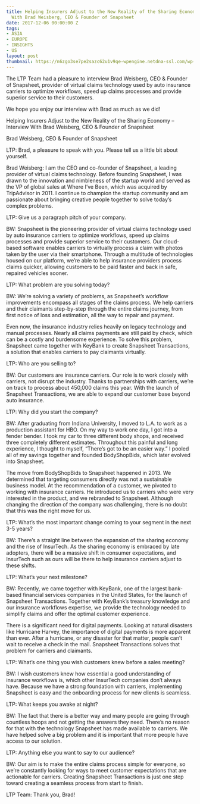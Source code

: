 ```yaml
---
title: Helping Insurers Adjust to the New Reality of the Sharing Economy – Interview
  With Brad Weisberg, CEO & Founder of Snapsheet
date: 2017-12-06 00:00:00 Z
tags:
- ASIA
- EUROPE
- INSIGHTS
- US
layout: post
thumbnail: https://n6zgo3se7pe2sazc62u1v9qe-wpengine.netdna-ssl.com/wp-content/uploads/2017/12/Snap2-400x220.png
---
```


The LTP Team had a pleasure to interview Brad Weisberg, CEO & Founder of Snapsheet, provider of virtual claims technology used by auto insurance carriers to optimize workflows, speed up claims processes and provide superior service to their customers.

We hope you enjoy our interview with Brad as much as we did! <!--more-->

Helping Insurers Adjust to the New Reality of the Sharing Economy – Interview With Brad Weisberg, CEO & Founder of Snapsheet

Brad Weisberg, CEO & Founder of Snapsheet

LTP: Brad, a pleasure to speak with you. Please tell us a little bit about yourself.

Brad Weisberg: I am the CEO and co-founder of Snapsheet, a leading provider of virtual claims technology. Before founding Snapsheet, I was drawn to the innovation and nimbleness of the startup world and served as the VP of global sales at Where I’ve Been, which was acquired by TripAdvisor in 2011. I continue to champion the startup community and am passionate about bringing creative people together to solve today’s complex problems.

LTP: Give us a paragraph pitch of your company.

BW: Snapsheet is the pioneering provider of virtual claims technology used by auto insurance carriers to optimize workflows, speed up claims processes and provide superior service to their customers. Our cloud-based software enables carriers to virtually process a claim with photos taken by the user via their smartphone. Through a multitude of technologies housed on our platform, we’re able to help insurance providers process claims quicker, allowing customers to be paid faster and back in safe, repaired vehicles sooner.

LTP: What problem are you solving today?

BW: We’re solving a variety of problems, as Snapsheet’s workflow improvements encompass all stages of the claims process. We help carriers and their claimants step-by-step through the entire claims journey, from first notice of loss and estimation, all the way to repair and payment.

Even now, the insurance industry relies heavily on legacy technology and manual processes. Nearly all claims payments are still paid by check, which can be a costly and burdensome experience. To solve this problem, Snapsheet came together with KeyBank to create Snapsheet Transactions, a solution that enables carriers to pay claimants virtually.

LTP: Who are you selling to?

BW: Our customers are insurance carriers. Our role is to work closely with carriers, not disrupt the industry. Thanks to partnerships with carriers, we’re on track to process about 450,000 claims this year. With the launch of Snapsheet Transactions, we are able to expand our customer base beyond auto insurance.

LTP: Why did you start the company?

BW: After graduating from Indiana University, I moved to L.A. to work as a production assistant for HBO. On my way to work one day, I got into a fender bender. I took my car to three different body shops, and received three completely different estimates. Throughout this painful and long experience, I thought to myself, “There’s got to be an easier way.” I pooled all of my savings together and founded BodyShopBids, which later evolved into Snapsheet.

The move from BodyShopBids to Snapsheet happened in 2013. We determined that targeting consumers directly was not a sustainable business model. At the recommendation of a customer, we pivoted to working with insurance carriers. He introduced us to carriers who were very interested in the product, and we rebranded to Snapsheet. Although changing the direction of the company was challenging, there is no doubt that this was the right move for us.

LTP: What’s the most important change coming to your segment in the next 3-5 years?

BW: There’s a straight line between the expansion of the sharing economy and the rise of InsurTech. As the sharing economy is embraced by late adopters, there will be a massive shift in consumer expectations, and InsurTech such as ours will be there to help insurance carriers adjust to these shifts.

LTP: What’s your next milestone?

BW: Recently, we came together with KeyBank, one of the largest bank-based financial services companies in the United States, for the launch of Snapsheet Transactions. Together with KeyBank’s treasury knowledge and our insurance workflows expertise, we provide the technology needed to simplify claims and offer the optimal customer experience.

There is a significant need for digital payments. Looking at natural disasters like Hurricane Harvey, the importance of digital payments is more apparent than ever. After a hurricane, or any disaster for that matter, people can’t wait to receive a check in the mail. Snapsheet Transactions solves that problem for carriers and claimants.

LTP: What’s one thing you wish customers knew before a sales meeting?

BW: I wish customers knew how essential a good understanding of insurance workflows is, which other InsurTech companies don’t always have. Because we have a strong foundation with carriers, implementing Snapsheet is easy and the onboarding process for new clients is seamless.

LTP: What keeps you awake at night?

BW: The fact that there is a better way and many people are going through countless hoops and not getting the answers they need. There’s no reason for that with the technology Snapsheet has made available to carriers. We have helped solve a big problem and it is important that more people have access to our solution.

LTP: Anything else you want to say to our audience?

BW: Our aim is to make the entire claims process simple for everyone, so we’re constantly looking for ways to meet customer expectations that are actionable for carriers. Creating Snapsheet Transactions is just one step toward creating a seamless process from start to finish.

LTP Team: Thank you, Brad!
